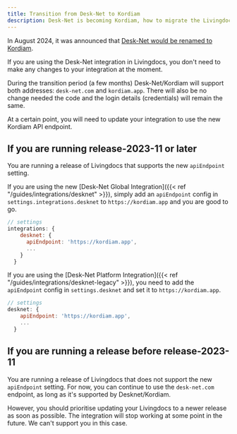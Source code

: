```yaml
---
title: Transition from Desk-Net to Kordiam
description: Desk-Net is becoming Kordiam, how to migrate the Livingdocs integration
---
```


In August 2024, it was announced that [Desk-Net would be renamed to Kordiam](https://support.kordiam.io/hc/en-us/articles/14759979009948-Desk-Net-Becomes-Kordiam-Impact-on-Integrations). 

If you are using the Desk-Net integration in Livingdocs, you don't need to make any changes to your integration at the moment. 

During the transition period (a few months) Desk-Net/Kordiam will support both addresses: `desk-net.com` and `kordiam.app`. There will also be no change needed the code and the login details (credentials) will remain the same.

At a certain point, you will need to update your integration to use the new Kordiam API endpoint.

## If you are running release-2023-11 or later

You are running a release of Livingdocs that supports the new `apiEndpoint` setting. 

If you are using the new [Desk-Net Global Integration]({{< ref "/guides/integrations/desknet" >}}), simply add an `apiEndpoint` config in `settings.integrations.desknet` to `https://kordiam.app` and you are good to go.

```js 
// settings
integrations: {
    desknet: {
      apiEndpoint: 'https://kordiam.app',
      ...
    }
  }
```

If you are using the [Desk-Net Platform Integration]({{< ref "/guides/integrations/desknet-legacy" >}}), you need to add the `apiEndpoint` config in `settings.desknet` and set it to `https://kordiam.app`.

```js 
// settings
desknet: {
    apiEndpoint: 'https://kordiam.app',
    ...
  }
```

## If you are running a release before release-2023-11
You are running a release of Livingdocs that does not support the new `apiEndpoint` setting. 
For now, you can continue to use the `desk-net.com` endpoint, as long as it's supported by Desknet/Kordiam. 

However, you should prioritise updating your Livingdocs to a newer release as soon as possible. The integration will stop working at some point in the future. We can't support you in this case.